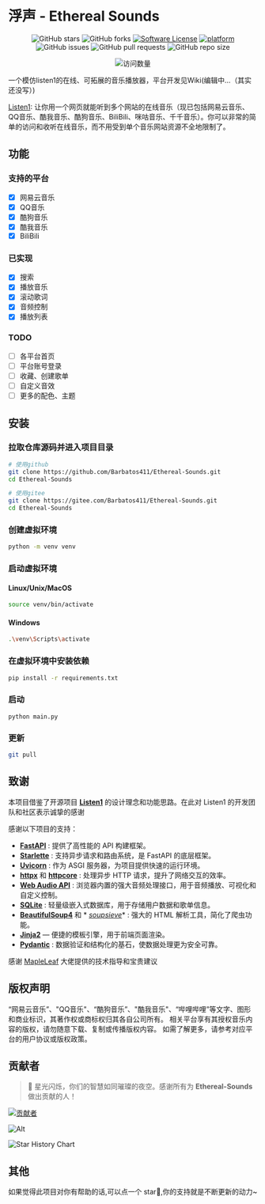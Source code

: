 # 浮声 - Ethereal Sounds

<div align="center">

![GitHub stars](https://img.shields.io/github/stars/Barbatos411/Ethereal-Sounds?style=social)
![GitHub forks](https://img.shields.io/github/forks/Barbatos411/Ethereal-Sounds?style=social)
[![Software License](https://img.shields.io/badge/license-MIT-brightgreen.svg)](LICENSE)
[![platform](https://img.shields.io/badge/python-3.10-green.svg)]()
![GitHub issues](https://img.shields.io/github/issues/Barbatos411/Ethereal-Sounds)
![GitHub pull requests](https://img.shields.io/github/issues-pr/Barbatos411/Ethereal-Sounds)
![GitHub repo size](https://img.shields.io/github/repo-size/Barbatos411/Ethereal-Sounds)

<img src="https://count.getloli.com/@Ethereal-Sounds?name=Ethereal-Sounds&theme=random&padding=7&offset=0&align=top&scale=1&pixelated=1&darkmode=auto" alt="访问数量"/>

</div>

一个模仿listen1的在线、可拓展的音乐播放器，平台开发见Wiki(编辑中...（其实还没写）)

[Listen1](https://github.com/listen1/listen1):
让你用一个网页就能听到多个网站的在线音乐（现已包括网易云音乐、QQ音乐、酷我音乐、酷狗音乐、BiliBili、咪咕音乐、千千音乐）。你可以非常的简单的访问和收听在线音乐，而不用受到单个音乐网站资源不全地限制了。

## 功能

### 支持的平台

- [x] 网易云音乐
- [x] QQ音乐
- [x] 酷狗音乐
- [x] 酷我音乐
- [x] BiliBili

### 已实现

- [x] 搜索
- [x] 播放音乐
- [x] 滚动歌词
- [x] 音频控制
- [x] 播放列表

### TODO

- [ ] 各平台首页
- [ ] 平台账号登录
- [ ] 收藏、创建歌单
- [ ] 自定义音效
- [ ] 更多的配色、主题

## 安装

### 拉取仓库源码并进入项目目录

```bash
# 使用github
git clone https://github.com/Barbatos411/Ethereal-Sounds.git
cd Ethereal-Sounds

# 使用gitee
git clone https://gitee.com/Barbatos411/Ethereal-Sounds.git
cd Ethereal-Sounds
```

### 创建虚拟环境

```bash
python -m venv venv
```

### 启动虚拟环境

#### Linux/Unix/MacOS

```bash
source venv/bin/activate
```

#### Windows

```bash
.\venv\Scripts\activate
```

### 在虚拟环境中安装依赖

```bash
pip install -r requirements.txt
```

### 启动

```
python main.py
```

### 更新

```bash
git pull
```

## 致谢

本项目借鉴了开源项目 **[Listen1](https://github.com/listen1/listen1)** 的设计理念和功能思路。在此对 Listen1
的开发团队和社区表示诚挚的感谢

感谢以下项目的支持：

- **[FastAPI](https://fastapi.tiangolo.com/)** : 提供了高性能的 API 构建框架。
- **[Starlette](https://www.starlette.io/)** : 支持异步请求和路由系统，是 FastAPI 的底层框架。
- **[Uvicorn](https://www.uvicorn.org/)** : 作为 ASGI 服务器，为项目提供快速的运行环境。
- **[httpx](https://www.python-httpx.org/)** 和 **[httpcore](https://www.python-httpx.org/httpcore/)** : 处理异步 HTTP
  请求，提升了网络交互的效率。
- [**Web Audio API**](https://developer.mozilla.org/en-US/docs/Web/API/Web_Audio_API) : 浏览器内置的强大音频处理接口，用于音频播放、可视化和自定义控制。
- [**SQLite**](https://www.sqlite.org/) : 轻量级嵌入式数据库，用于存储用户数据和歌单信息。
- **[BeautifulSoup4](https://www.crummy.com/software/BeautifulSoup/)** 和 *
  *[soupsieve](https://facelessuser.github.io/soupsieve/)** : 强大的 HTML 解析工具，简化了爬虫功能。
- **[Jinja2](https://palletsprojects.com/p/jinja/)** — 便捷的模板引擎，用于前端页面渲染。
- **[Pydantic](https://docs.pydantic.dev/)** : 数据验证和结构化的基石，使数据处理更为安全可靠。

感谢 [MapleLeaf](https://github.com/MapleLeaf2007) 大佬提供的技术指导和宝贵建议

## 版权声明

“网易云音乐”、"QQ音乐"、“酷狗音乐”、"酷我音乐"、“哔哩哔哩”等文字、图形和商业标识，其著作权或商标权归其各自公司所有。
相关平台享有其授权音乐内容的版权，请勿随意下载、复制或传播版权内容。
如需了解更多，请参考对应平台的用户协议或版权政策。

## 贡献者

> 🌟 星光闪烁，你们的智慧如同璀璨的夜空。感谢所有为 **Ethereal-Sounds** 做出贡献的人！

<a href="https://github.com/Barbatos411/Ethereal-Sounds/graphs/contributors">
  <img src="https://contrib.rocks/image?repo=Barbatos411/Ethereal-Sounds" alt="贡献者"/>
</a>

![Alt](https://repobeats.axiom.co/api/embed/002c2203d71e30e71dde64f255706628de6a498c.svg "Repobeats analytics image")

![Star History Chart](https://api.star-history.com/svg?repos=Barbatos411/Ethereal-Sounds&type=Date)

## 其他

如果觉得此项目对你有帮助的话,可以点一个 star🌟,你的支持就是不断更新的动力~
